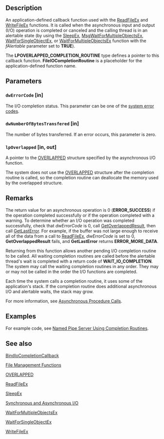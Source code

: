 ## Description

An application-defined callback function used with the
[ReadFileEx](https://learn.microsoft.com/windows/desktop/api/fileapi/nf-fileapi-readfileex) and
[WriteFileEx](https://learn.microsoft.com/windows/desktop/api/fileapi/nf-fileapi-writefileex) functions. It is called when the asynchronous
input and output (I/O) operation is completed or canceled and the calling thread is in an alertable
state (by using the [SleepEx](https://learn.microsoft.com/windows/desktop/api/synchapi/nf-synchapi-sleepex),
[MsgWaitForMultipleObjectsEx](https://learn.microsoft.com/windows/desktop/api/winuser/nf-winuser-msgwaitformultipleobjectsex),
[WaitForSingleObjectEx](https://learn.microsoft.com/windows/desktop/api/synchapi/nf-synchapi-waitforsingleobjectex), or
[WaitForMultipleObjectsEx](https://learn.microsoft.com/windows/desktop/api/synchapi/nf-synchapi-waitformultipleobjectsex) function with the
*fAlertable* parameter set to **TRUE**).

The **LPOVERLAPPED_COMPLETION_ROUTINE** type defines a pointer to this callback
function. **FileIOCompletionRoutine** is a
placeholder for the application-defined function name.

## Parameters

### `dwErrorCode` [in]

The I/O completion status. This parameter can be one of the
[system error codes](https://learn.microsoft.com/windows/desktop/Debug/system-error-codes).

### `dwNumberOfBytesTransfered` [in]

The number of bytes transferred. If an error occurs, this parameter is zero.

### `lpOverlapped` [in, out]

A pointer to the [OVERLAPPED](https://learn.microsoft.com/windows/desktop/api/minwinbase/ns-minwinbase-overlapped) structure specified by
the asynchronous I/O function.

The system does not use the [OVERLAPPED](https://learn.microsoft.com/windows/desktop/api/minwinbase/ns-minwinbase-overlapped) structure
after the completion routine is called, so the completion routine can deallocate the memory used by the
overlapped structure.

## Remarks

The return value for an asynchronous operation is 0 (**ERROR_SUCCESS**) if the operation
completed successfully or if the operation completed with a warning. To determine whether an I/O operation was
completed successfully, check that *dwErrorCode* is 0, call
[GetOverlappedResult](https://learn.microsoft.com/windows/desktop/api/ioapiset/nf-ioapiset-getoverlappedresult), then call
[GetLastError](https://learn.microsoft.com/windows/desktop/api/errhandlingapi/nf-errhandlingapi-getlasterror). For example, if the buffer was not large
enough to receive all of the data from a call to [ReadFileEx](https://learn.microsoft.com/windows/desktop/api/fileapi/nf-fileapi-readfileex),
*dwErrorCode* is set to 0,
**GetOverlappedResult** fails, and
**GetLastError** returns
**ERROR_MORE_DATA**.

Returning from this function allows another pending I/O completion routine to be called. All waiting
completion routines are called before the alertable thread's wait is completed with a return code of
**WAIT_IO_COMPLETION**. The system may call the waiting completion routines in any order.
They may or may not be called in the order the I/O functions are completed.

Each time the system calls a completion routine, it uses some of the application's stack. If the completion
routine does additional asynchronous I/O and alertable waits, the stack may grow.

For more information, see
[Asynchronous Procedure Calls](https://learn.microsoft.com/windows/desktop/Sync/asynchronous-procedure-calls).

## Examples

For example code, see
[Named Pipe Server Using Completion Routines](https://learn.microsoft.com/windows/desktop/ipc/named-pipe-server-using-completion-routines).

## See also

[BindIoCompletionCallback](https://learn.microsoft.com/windows/desktop/api/winbase/nf-winbase-bindiocompletioncallback)

[File Management Functions](https://learn.microsoft.com/windows/desktop/FileIO/file-management-functions)

[OVERLAPPED](https://learn.microsoft.com/windows/desktop/api/minwinbase/ns-minwinbase-overlapped)

[ReadFileEx](https://learn.microsoft.com/windows/desktop/api/fileapi/nf-fileapi-readfileex)

[SleepEx](https://learn.microsoft.com/windows/desktop/api/synchapi/nf-synchapi-sleepex)

[Synchronous and Asynchronous I/O](https://learn.microsoft.com/windows/desktop/FileIO/synchronous-and-asynchronous-i-o)

[WaitForMultipleObjectsEx](https://learn.microsoft.com/windows/desktop/api/synchapi/nf-synchapi-waitformultipleobjectsex)

[WaitForSingleObjectEx](https://learn.microsoft.com/windows/desktop/api/synchapi/nf-synchapi-waitforsingleobjectex)

[WriteFileEx](https://learn.microsoft.com/windows/desktop/api/fileapi/nf-fileapi-writefileex)